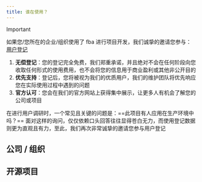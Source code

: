 ```yaml
---
title: 谁在使用？
---
```


> [!IMPORTANT]
> 如果您/您所在的企业/组织使用了 fba 进行项目开发，我们诚挚的邀请您参与：
> [用户登记](https://github.com/fastapi-practices/fastapi_best_architecture/issues/477)
>
> 1. **无偿登记**：您的登记完全免费，我们郑重承诺，并且绝对不会在任何阶段向您收取任何形式的使用费用，也不会将您的信息用于商业盈利或其他非公开目的
> 2. **优先支持**：登记后，您将被视为我们的优质用户，我们的维护团队将优先响应您在实际使用过程中遇到的问题
> 3. **官方认可**：您会在我们的官方网站上获得集中展示，让更多人有机会了解您的公司或项目
>
> 在进行用户调研时，一个常见且关键的问题是：==此项目有人应用在生产环境中吗？==
> 面对这样的询问，仅仅依赖口头回答往往显得苍白无力，而使用登记数据则更为直观且有力，至此，我们再次非常诚挚的邀请您参与用户登记

## 公司 / 组织

<CardGrid>
  <ImageCard
    image="https://wu-clan.github.io/picx-images-hosting/fba.png"
    title="fba"
    description="基于 FastAPI 框架的企业级后端架构解决方案，遵循伪三层架构设计， 支持 Python 3.10 及以上版本"
    href="https://fastapi-practices.github.io/fastapi_best_architecture_docs/"
  />
</CardGrid>

## 开源项目

<CardGrid>
  <LinkCard 
  icon="https://wu-clan.github.io/picx-images-hosting/logo/fba.png" 
  title="fastapi_sqlalchemy_mysql" 
  href="https://github.com/wu-clan/fastapi_sqlalchemy_mysql" 
  description="fastapi + pydantic-v2 + sqlalchemy 2.0 + alembic + mysql + redis" 
  />
</CardGrid>
